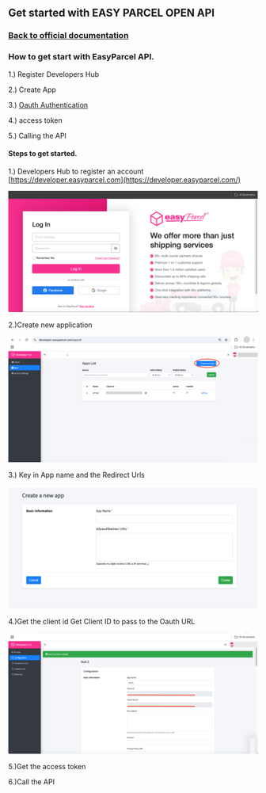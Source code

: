 ## Get started with EASY PARCEL OPEN API

### [Back to official documentation](README.md)

### How to get start with EasyParcel API.
1.) Register Developers Hub

2.) Create App

3.) [Oauth Authentication](#Oauth%20Authentication)
   
4.) access token

5.) Calling the API

#### Steps to get started.
1.) Developers Hub to register an account [https://developer.easyparcel.com](https://developer.easyparcel.com/)



![Login%20Page.png](pictures/Login%20Page.png)

2.)Create new application



![create new application.png](pictures/create%20new%20application.png)

3.) Key in App name and the Redirect Urls



![key in app name and redirect url.png](pictures/key%20in%20app%20name%20and%20redirect%20url.png)

4.)Get the client id
Get Client ID to pass to the Oauth URL



![get client id.png](pictures/get%20client%20id.png)

5.)Get the access token

6.)Call the API
